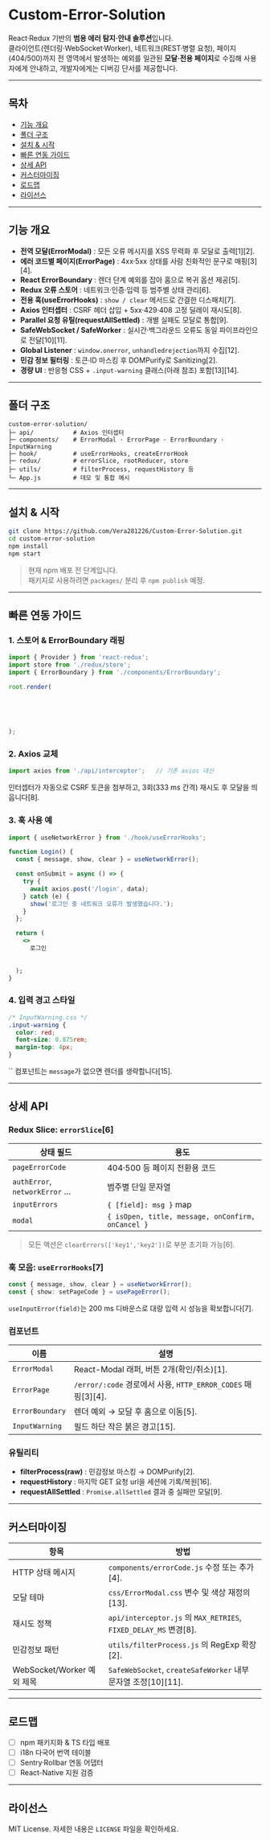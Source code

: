 # Custom-Error-Solution  

React·Redux 기반의 **범용 에러 탐지·안내 솔루션**입니다.  
클라이언트(렌더링·WebSocket·Worker), 네트워크(REST·병렬 요청), 페이지(404/500)까지 전 영역에서 발생하는 예외를 일관된 **모달·전용 페이지**로 수집해 사용자에게 안내하고, 개발자에게는 디버깅 단서를 제공합니다.

---

## 목차
- [기능 개요](#기능-개요)  
- [폴더 구조](#폴더-구조)  
- [설치 & 시작](#설치--시작)  
- [빠른 연동 가이드](#빠른-연동-가이드)  
- [상세 API](#상세-api)  
- [커스터마이징](#커스터마이징)  
- [로드맵](#로드맵)  
- [라이선스](#라이선스)

---

## 기능 개요  
- **전역 모달(ErrorModal)** : 모든 오류 메시지를 XSS 무력화 후 모달로 출력[1][2].  
- **에러 코드별 페이지(ErrorPage)** : 4xx·5xx 상태를 사람 친화적인 문구로 매핑[3][4].  
- **React ErrorBoundary** : 렌더 단계 예외를 잡아 홈으로 복귀 옵션 제공[5].  
- **Redux 오류 스토어** : 네트워크·인증·입력 등 범주별 상태 관리[6].  
- **전용 훅(useErrorHooks)** : `show / clear` 메서드로 간결한 디스패치[7].  
- **Axios 인터셉터** : CSRF 헤더 삽입 + 5xx·429·408 고정 딜레이 재시도[8].  
- **Parallel 요청 유틸(requestAllSettled)** : 개별 실패도 모달로 통합[9].  
- **SafeWebSocket / SafeWorker** : 실시간·백그라운드 오류도 동일 파이프라인으로 전달[10][11].  
- **Global Listener** : `window.onerror`, `unhandledrejection`까지 수집[12].  
- **민감 정보 필터링** : 토큰·ID 마스킹 후 DOMPurify로 Sanitizing[2].  
- **경량 UI** : 반응형 CSS + `.input-warning` 클래스(아래 참조) 포함[13][14].

---

## 폴더 구조
```
custom-error-solution/
├─ api/           # Axios 인터셉터
├─ components/    # ErrorModal · ErrorPage · ErrorBoundary · InputWarning
├─ hook/          # useErrorHooks, createErrorHook
├─ redux/         # errorSlice, rootReducer, store
├─ utils/         # filterProcess, requestHistory 등
└─ App.js         # 데모 및 통합 예시
```

---

## 설치 & 시작
```bash
git clone https://github.com/Vera281226/Custom-Error-Solution.git
cd custom-error-solution
npm install
npm start
```
> 현재 npm 배포 전 단계입니다.  
> 패키지로 사용하려면 `packages/` 분리 후 `npm publish` 예정.

---

## 빠른 연동 가이드

### 1. 스토어 & ErrorBoundary 래핑
```jsx
import { Provider } from 'react-redux';
import store from './redux/store';
import { ErrorBoundary } from './components/ErrorBoundary';

root.render(
  
    
      
    
  
);
```

### 2. Axios 교체
```js
import axios from './api/interceptor';   // 기존 axios 대신
```
인터셉터가 자동으로 CSRF 토큰을 첨부하고, 3회(333 ms 간격) 재시도 후 모달을 띄웁니다[8].

### 3. 훅 사용 예
```jsx
import { useNetworkError } from './hook/useErrorHooks';

function Login() {
  const { message, show, clear } = useNetworkError();

  const onSubmit = async () => {
    try {
      await axios.post('/login', data);
    } catch (e) {
      show('로그인 중 네트워크 오류가 발생했습니다.');
    }
  };

  return (
    <>
      로그인
      
    
  );
}
```

### 4. 입력 경고 스타일
```css
/* InputWarning.css */
.input-warning {
  color: red;
  font-size: 0.875rem;
  margin-top: 4px;
}
```
`` 컴포넌트는 `message`가 없으면 렌더를 생략합니다[15].

---

## 상세 API

### Redux Slice: `errorSlice`[6]
| 상태 필드 | 용도 |
|-----------|------|
| `pageErrorCode` | 404‧500 등 페이지 전환용 코드 |
| `authError`, `networkError` … | 범주별 단일 문자열 |
| `inputErrors` | `{ [field]: msg }` map |
| `modal` | `{ isOpen, title, message, onConfirm, onCancel }` |

> 모든 액션은 `clearErrors(['key1','key2'])`로 부분 초기화 가능[6].

### 훅 모음: `useErrorHooks`[7]
```ts
const { message, show, clear } = useNetworkError();
const { show: setPageCode } = usePageError();
```
`useInputError(field)`는 200 ms 디바운스로 대량 입력 시 성능을 확보합니다[7].

### 컴포넌트
| 이름 | 설명 |
|------|------|
| `ErrorModal` | React-Modal 래퍼, 버튼 2개(확인/취소)[1]. |
| `ErrorPage`  | `/error/:code` 경로에서 사용, `HTTP_ERROR_CODES` 매핑[3][4]. |
| `ErrorBoundary` | 렌더 예외 → 모달 후 홈으로 이동[5]. |
| `InputWarning`  | 필드 하단 작은 붉은 경고[15]. |

### 유틸리티
- **filterProcess(raw)** : 민감정보 마스킹 → DOMPurify[2].  
- **requestHistory** : 마지막 GET 요청 url을 세션에 기록/복원[16].  
- **requestAllSettled** : `Promise.allSettled` 결과 중 실패만 모달[9].

---

## 커스터마이징

| 항목 | 방법 |
|------|------|
| HTTP 상태 메시지 | `components/errorCode.js` 수정 또는 추가[4]. |
| 모달 테마 | `css/ErrorModal.css` 변수 및 색상 재정의[13]. |
| 재시도 정책 | `api/interceptor.js` 의 `MAX_RETRIES`, `FIXED_DELAY_MS` 변경[8]. |
| 민감정보 패턴 | `utils/filterProcess.js` 의 RegExp 확장[2]. |
| WebSocket/Worker 예외 제목 | `SafeWebSocket`, `createSafeWorker` 내부 문자열 조정[10][11]. |

---

## 로드맵
- [ ] npm 패키지화 & TS 타입 배포  
- [ ] i18n 다국어 번역 테이블  
- [ ] Sentry·Rollbar 연동 어댑터  
- [ ] React-Native 지원 검증  

---

## 라이선스
MIT License. 자세한 내용은 `LICENSE` 파일을 확인하세요.
